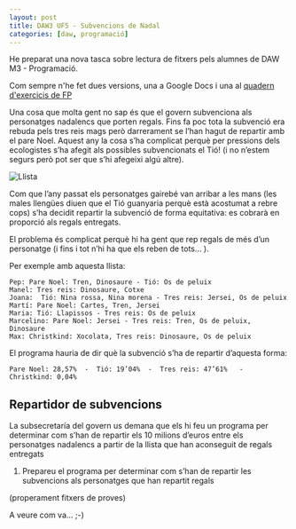```yaml
---
layout: post
title: DAW3 UF5 - Subvencions de Nadal
categories: [daw, programació]
---
```


He preparat una nova tasca sobre lectura de fitxers pels alumnes de DAW M3 - Programació.

Com sempre n'he fet dues versions, una a Google Docs i una al [quadern d'exercicis de FP](https://uf.ctrl-alt-d.net/material/mostra/210/el-pare-noel-ha-de-repartir-regals)

Una cosa que molta gent no sap és que el govern subvenciona als personatges nadalencs que porten regals. Fins fa poc tota la subvenció era rebuda pels tres reis mags però darrerament se l’han hagut de repartir amb el pare Noel. Aquest any la cosa s’ha complicat perquè per pressions dels ecologistes s’ha afegit als possibles subvencionats el Tió! (i no n’estem segurs però pot ser que s’hi afegeixi algú altre).

![Llista](https://uf.ctrl-alt-d.net/material/mostra/212/subvencions-de-nadal)

Com que l’any passat els personatges gairebé van arribar a les mans (les males llengües diuen que el Tió guanyaria perquè està acostumat a rebre cops) s’ha decidit repartir la subvenció de forma equitativa: es cobrarà en proporció als regals entregats.

El problema és complicat perquè hi ha gent que rep regals de més d’un personatge (i fins i tot n’hi ha que els reben de tots… ).

Per exemple amb aquesta llista:

    Pep: Pare Noel: Tren, Dinosaure - Tió: Os de peluix
    Manel: Tres reis: Dinosaure, Cotxe
    Joana:  Tió: Nina rossa, Nina morena - Tres reis: Jersei, Os de peluix
    Martí: Pare Noel: Cartes, Tren, Jersei
    Maria: Tió: Llapissos - Tres reis: Os de peluix
    Marcelino: Pare Noel: Jersei - Tres reis: Tren, Os de peluix, Dinosaure
    Max: Christkind: Xocolata, Tres reis: Dinosaure, Os de peluix

El programa hauria de dir què la subvenció s’ha de repartir d’aquesta forma:

    Pare Noel: 28,57%  -  Tió: 19’04%  -  Tres reis: 47’61%   -   Christkind: 0,04%

Repartidor de subvencions
----------------------
La subsecretaría del govern us demana que els hi feu un programa per determinar com s’han de repartir els 10 milions d’euros entre els personatges nadalencs a partir de la llista que han aconseguit de regals entregats

1. Prepareu el programa per determinar com s’han de repartir les subvencions als personatges que han repartit regals

(properament fitxers de proves)

A veure com va... ;-)
